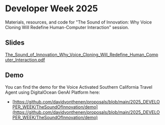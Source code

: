 # Developer Week 2025

Materials, resources, and code for "The Sound of Innovation: Why Voice Cloning Will Redefine Human-Computer Interaction" session.

## Slides

[The_Sound_of_Innovation_Why_Voice_Cloning_Will_Redefine_Human_Computer_Interaction.pdf](https://github.com/davidvonthenen/proposals/blob/main/2025_DEVELOPER_WEEK/TheSoundOfInnovation/The_Sound_of_Innovation_Why_Voice_Cloning_Will_Redefine_Human_Computer_Interaction.pdf)

## Demo

You can find the demo for the Voice Activated Southern California Travel Agent using DigitalOcean GenAI Platform here:

- [https://github.com/davidvonthenen/proposals/blob/main/2025_DEVELOPER_WEEK/TheSoundOfInnovation/demo](https://github.com/davidvonthenen/proposals/blob/main/2025_DEVELOPER_WEEK/TheSoundOfInnovation/demo)